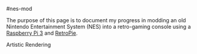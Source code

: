 #nes-mod

The purpose of this page is to document my progress in modding an old Nintendo Entertainment System (NES) into a retro-gaming console using a <a href="https://www.raspberrypi.org/products/raspberry-pi-3-model-b/">Raspberry Pi 3<a/> and <a href="https://retropie.org.uk/">RetroPie</a>. 


Artistic Rendering

